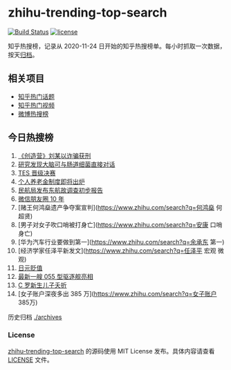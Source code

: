 # zhihu-trending-top-search

[![Build Status](https://github.com/justjavac/zhihu-trending-top-search/workflows/ci/badge.svg?branch=main)](https://github.com/justjavac/zhihu-trending-top-search/actions)
[![license](https://img.shields.io/github/license/justjavac/zhihu-trending-top-search)](https://github.com/justjavac/zhihu-trending-top-search/blob/main/LICENSE)

知乎热搜榜，记录从 2020-11-24 日开始的知乎热搜榜单。每小时抓取一次数据，按天[归档](./archives)。

## 相关项目

- [知乎热门话题](https://github.com/justjavac/zhihu-trending-hot-questions)
- [知乎热门视频](https://github.com/justjavac/zhihu-trending-hot-video)
- [微博热搜榜](https://github.com/justjavac/weibo-trending-hot-search)

## 今日热搜榜

<!-- BEGIN -->
<!-- 最后更新时间 Thu Apr 21 2022 02:12:54 GMT+0800 (China Standard Time) -->

1. [《创造营》刘某以诈骗获刑](https://www.zhihu.com/search?q=刘丞以诈骗)
1. [研究发现大脑可与肠道细菌直接对话](https://www.zhihu.com/search?q=大脑可与肠道细菌直接对话)
1. [TES 晋级决赛](https://www.zhihu.com/search?q=tes)
1. [个人养老金制度即将出炉](https://www.zhihu.com/search?q=个人养老金制度)
1. [民航局发布东航故调查初步报告](https://www.zhihu.com/search?q=东航事故报告)
1. [微信朋友圈 10 年](https://www.zhihu.com/search?q=朋友圈)
1. [赌王何鸿燊遗产争夺案宣判](https://www.zhihu.com/search?q=何鸿燊 何超贤)
1. [男子对女子吹口哨被打身亡](https://www.zhihu.com/search?q=安康 口哨 身亡)
1. [华为汽车行业要做到第一](https://www.zhihu.com/search?q=余承东 第一)
1. [经济学家任泽平新发文](https://www.zhihu.com/search?q=任泽平 宏观 微观)
1. [日元贬值](https://www.zhihu.com/search?q=日元贬值)
1. [最新一艘 055 型驱逐舰亮相](https://www.zhihu.com/search?q=055型驱逐舰亮相)
1. [C 罗新生儿子夭折](https://www.zhihu.com/search?q=C罗儿子夭折)
1. [女子账户深夜多出 385 万](https://www.zhihu.com/search?q=女子账户 385万)

<!-- END -->

历史归档 [./archives](./archives)

### License

[zhihu-trending-top-search](https://github.com/justjavac/zhihu-trending-top-search)
的源码使用 MIT License 发布。具体内容请查看 [LICENSE](./LICENSE) 文件。
